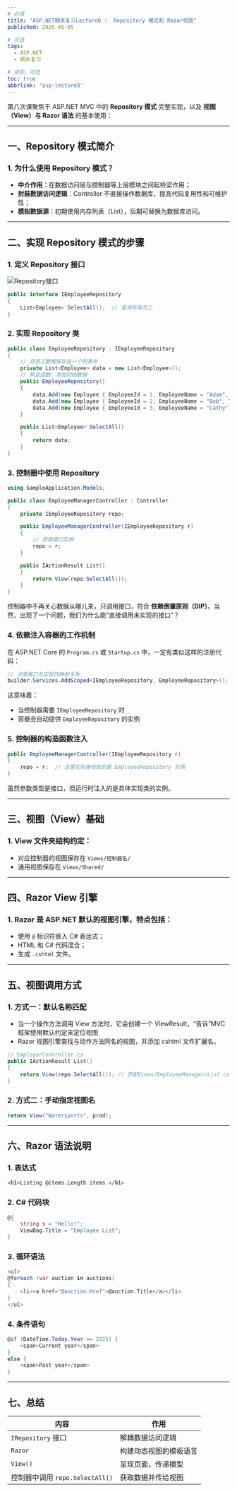 ```yaml
---
# 必填
title: "ASP.NET期末复习Lecture8 :  Repository 模式和 Razor视图"
published: 2025-05-05

# 可选
tags:
  - ASP.NET 
  - 期末复习

# 进阶，可选
toc: true
abbrlink: 'asp-lecture8'
---
```


 第八次课聚焦于 ASP.NET MVC 中的 **Repository 模式** 完整实现，以及 **视图（View）与 Razor 语法** 的基本使用：

---
## 一、Repository 模式简介

### 1. 为什么使用 Repository 模式？

- **中介作用**：在数据访问层与控制器等上层模块之间起桥梁作用；
- **封装数据访问逻辑**：Controller 不直接操作数据库，提高代码复用性和可维护性；
- **模拟数据源**：初期使用内存列表（List），后期可替换为数据库访问。

---

## 二、实现 Repository 模式的步骤

### 1️. 定义 Repository 接口

![Repository接口](https://cdn.ethanzhou.cn/i/2025/05/05/68187e5d8dba1.jpg)

```csharp
public interface IEmployeeRepository
{
    List<Employee> SelectAll();  // 查询所有员工
}
```

### 2️. 实现 Repository 类

```csharp
public class EmployeeRepository : IEmployeeRepository
{
	// 将员工数据保存在一个列表中
    private List<Employee> data = new List<Employee>();
	// 构造函数，添加初始数据
    public EmployeeRepository()
    {
        data.Add(new Employee { EmployeeId = 1, EmployeeName = "Adam", Title = "manager", Country = "USA" });
        data.Add(new Employee { EmployeeId = 2, EmployeeName = "Bob", Title = "president", Country = "UK" });
        data.Add(new Employee { EmployeeId = 3, EmployeeName = "Cathy", Title = "sale", Country = "USA" });
    }

    public List<Employee> SelectAll()
    {
        return data;
    }
}
```

### 3️. 控制器中使用 Repository

```csharp
using SampleApplication.Models;

public class EmployeeManagerController : Controller
{
    private IEmployeeRepository repo;

    public EmployeeManagerController(IEmployeeRepository r)
    {
    	// 获取接口实例
        repo = r;
    }

    public IActionResult List()
    {
        return View(repo.SelectAll());
    }
}
```

控制器中不再关心数据从哪儿来，只调用接口，符合 **依赖倒置原则（DIP）**。当然，出现了一个问题，我们为什么能“直接调用未实现的接口”？
### 4. 依赖注入容器的工作机制

在 ASP.NET Core 的 `Program.cs` 或 `Startup.cs` 中，一定有类似这样的注册代码：

```csharp
// 注册接口与实现的映射关系
builder.Services.AddScoped<IEmployeeRepository, EmployeeRepository>();
```

这意味着：
- 当控制器需要 `IEmployeeRepository` 时
- 容器会自动提供 `EmployeeRepository` 的实例

### 5. 控制器的构造函数注入

```csharp
public EmployeeManagerController(IEmployeeRepository r)
{
    repo = r;  // 这里实际接收到的是 EmployeeRepository 实例
}
```

虽然参数类型是接口，但运行时注入的是具体实现类的实例。

---

## 三、视图（View）基础

### 1. View 文件夹结构约定：

- 对应控制器的视图保存在 `Views/控制器名/`
- 通用视图保存在 `Views/Shared/`

---

## 四、Razor View 引擎

### 1. Razor 是 ASP.NET 默认的视图引擎，特点包括：

- 使用 `@` 标识符嵌入 C# 表达式；
- HTML 和 C# 代码混合；
- 生成 `.cshtml` 文件。

---

## 五、视图调用方式

### 1. 方式一：默认名称匹配

- 当一个操作方法调用 View 方法时，它会创建一个 ViewResult，“告诉”MVC 框架使用默认约定来定位视图
- Razor 视图引擎查找与动作方法同名的视图，并添加 cshtml 文件扩展名。

```csharp
// EmployerController.cs
public IActionResult List()
{
    return View(repo.SelectAll()); // 匹配Views/EmployeeManager/List.cshtml
}
```

### 2. 方式二：手动指定视图名

```csharp
return View("Watersports", prod);
```

---

## 六、Razor 语法说明

### 1️. 表达式

```html
<h1>Listing @items.Length items.</h1>
```

### 2️. C# 代码块

```csharp
@{
    string s = "Hello!";
    ViewBag.Title = "Employee List";
}
```

### 3️. 循环语法

```csharp
<ul>
@foreach (var auction in auctions)
{
    <li><a href="@auction.Href">@auction.Title</a></li>
}
</ul>
```

### 4️. 条件语句

```csharp
@if (DateTime.Today.Year == 2025) {
    <span>Current year</span>
}
else {
    <span>Past year</span>
}
```

---
## 七、总结

|内容|作用|
|---|---|
|`IRepository` 接口|解耦数据访问逻辑|
|`Razor`|构建动态视图的模板语言|
|`View()`|呈现页面，传递模型|
|控制器中调用 `repo.SelectAll()`|获取数据并传给视图|

